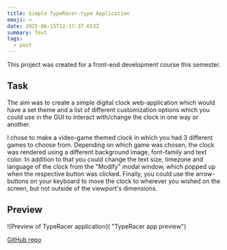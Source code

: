 ```yaml
---
title: Simple TypeRacer-type Application
emoji: ⌨️
date: 2025-06-15T12:17:37.653Z
summary: Text
tags:
  - post
---
```

T﻿his project was created for a front-end development course this semester.

## T﻿ask

T﻿he aim was to create a simple digital clock web-application which would have a set theme and a list of different customization options which you could use in the GUI to interact with/change the clock in one way or another.

I﻿ chose to make a video-game themed clock in which you had 3 different games to choose from. Depending on which game was chosen, the clock was rendered using a different background image, font-family and text color. In addition to that you could change the text size, timezone and language of the clock from the "Modify" modal window, which popped up when the respective button was clicked. Finally, you could use the arrow-buttons on your keyboard to move the clock to wherever you wished on the screen, but not outside of the viewport's dimensions.

## P﻿review

![Preview of TypeRacer application]( "TypeRacer app preview")

[GitHub repo](https://github.com/tammmatTLU/1kodutoo)